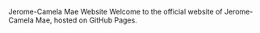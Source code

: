 Jerome-Camela Mae Website
Welcome to the official website of Jerome-Camela Mae, hosted on GitHub Pages.
